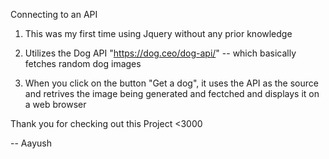 Connecting to an API 


1) This was my first time using Jquery without any prior knowledge

2) Utilizes the Dog API "https://dog.ceo/dog-api/" -- which basically
fetches random dog images

3) When you click on the button "Get a dog", it uses the API
as the source and retrives the image being generated and fectched and 
displays it on a web browser


Thank you for checking out this Project <3000

 -- Aayush 

 
